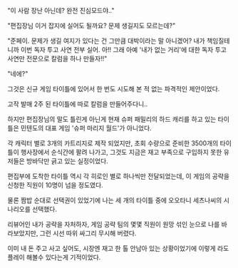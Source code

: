 "이 사람 장난 아닌데? 완전 진심모드야.."

"편집장님 이거 잡지에 실어도 될까요? 문제 생길지도 모르는데?"

"준페이. 문제가 생길 여지가 있다는 건 그만큼 대박이라는 말 아니겠어? 내가 책임질테니까 이번 독자 투고 사연 전부 실어. 아!! 그래 아예 '내가 없는 거리'에 대한 독자 투고 사연만 전문으로 칼럼을 하나 만들자!!"

"네에?"

그것은 신규 게임 타이틀에 있어서 한 번도 시도해 본 적 없는 파격적인 제안이었다.

고작 발매 2주 된 타이틀에 따로 칼럼을 만들어주다니..

하지만 편집장님의 말도 틀린게 아닌게 현재 슈퍼 패밀리의 하드 캐리를 하고 있는 타이틀은 민텐도의 대표 게임 '슈퍼 마리지 월드'가 아니었다.

각 캐릭터 별로 3개의 카트리지로 제작 되었지만, 초회 수량으로 준비한 3500개의 타이틀이 행사장에서 순식간에 팔려 나가고, 그것도 지금은 재고 부족으로 구입하지 못한 유저들은 방바닥만 긁고 있는 실정이었다.

편집부에 도착한 타이틀 역시 각 히로인 별로 하나씩만 전달되었는데, 이 게임의 공략을 신청한 직원이 10명이 넘을 정도였다.

물론 짬밥 순대로 선택권이 있었기에 나는 세 개의 타이틀 중에 오오타니 세츠나씨의 시나리오를 선택했다.

리뷰어인 내가 공략을 자처하자, 게임 공략 팀의 몇몇 직원이 원망 섞인 눈으로 나를 바라보았지만, 그런 시선 따위 싸그리 무시해 버렸다.

이미 내 돈 주고 사고 싶어도, 시장엔 재고 한 톨 안남아 있는 상황이었기에 이렇게 라도 플레이 해볼수 있다는게 기적이었다.